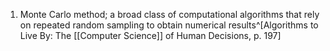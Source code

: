 1. Monte Carlo method; a broad class of computational algorithms that rely on repeated random sampling to obtain numerical results^[Algorithms to Live By: The [[Computer Science]] of Human Decisions, p. 197]
